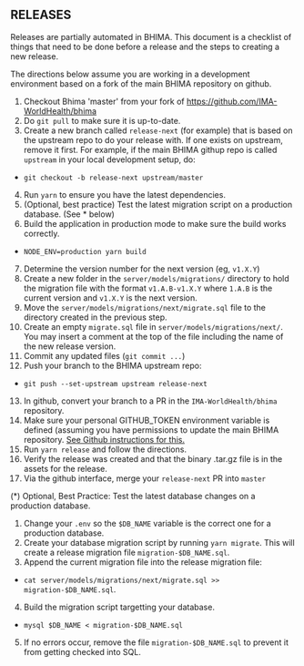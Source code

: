 RELEASES
--------

Releases are partially automated in BHIMA.  This document is a checklist of things that need to be done before a release and the steps to creating a new release.

The directions below assume you are working in a development environment based on a fork of the main BHIMA repository on github.

1. Checkout Bhima 'master' from your fork of https://github.com/IMA-WorldHealth/bhima
2. Do `git pull` to make sure it is up-to-date.
3. Create a new branch called `release-next` (for example) that is based on the upstream repo to do your release with.  If one exists on upstream, remove it first.  For example, if the main BHIMA githup repo is called `upstream` in your local development setup, do:
  - `git checkout -b release-next upstream/master`
4. Run `yarn` to ensure you have the latest dependencies.
5. (Optional, best practice) Test the latest migration script on a production database. (See * below)
6. Build the application in production mode to make sure the build works correctly.
  - `NODE_ENV=production yarn build`
7. Determine the version number for the next version (eg, `v1.X.Y`)
8. Create a new folder in the `server/models/migrations/` directory to hold the migration file with the format `v1.A.B-v1.X.Y` where `1.A.B` is the current version and `v1.X.Y` is the next version.
9. Move the `server/models/migrations/next/migrate.sql` file to the directory created in the previous step.
10. Create an empty `migrate.sql` file in `server/models/migrations/next/`.  You may insert a comment at the top of the file including the name of the new release version.
11. Commit any updated files (`git commit ...`)
12. Push your branch to the BHIMA upstream repo:
  - `git push --set-upstream upstream release-next`
13. In github, convert your branch to a PR in the `IMA-WorldHealth/bhima` repository.
14. Make sure your personal GITHUB_TOKEN environment variable is defined
    (assuming you have permissions to update the main BHIMA repository.  [See Github instructions for this.](https://docs.github.com/en/authentication/keeping-your-account-and-data-secure/managing-your-personal-access-tokens)
15. Run `yarn release` and follow the directions.
16. Verify the release was created and that the binary <version>.tar.gz file
    is in the assets for the release.
17. Via the github interface, merge your `release-next` PR into `master`

(*) Optional, Best Practice: Test the latest database changes on a production database.

1. Change your `.env` so the `$DB_NAME` variable is the correct one for a production database.
2. Create your database migration script by running `yarn migrate`.  This will create a release migration file `migration-$DB_NAME.sql`.
3. Append the current migration file into the release migration file:
 - `cat server/models/migrations/next/migrate.sql >> migration-$DB_NAME.sql`.
4. Build the migration script targetting your database.
 - `mysql $DB_NAME < migration-$DB_NAME.sql`
5. If no errors occur, remove the file `migration-$DB_NAME.sql` to prevent it from getting checked into SQL.
